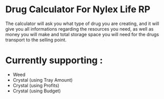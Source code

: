 # Drug Calculator For Nylex Life RP
The calculator will ask you what type of drug you are creating, and it will give you all informations regarding the resources you need, as well as money you will make and total storage space you will need for the drugs transport to the selling point.

# Currently supporting :
- Weed
- Crystal (using Tray Amount)
- Crystal (using Profits)
- Crystal (using Budget)
